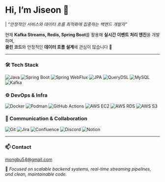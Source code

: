 # Hi, I’m Jiseon 👋
| *“안정적인 서비스와 데이터 흐름 최적화에 집중하는 백엔드 개발자”*

현재 **Kafka Streams, Redis, Spring Boot**를 활용해 **실시간 이벤트 처리 엔진**을 개발하며,  
**클린 코드**와 안정적인 **데이터 흐름 설계**에 관심이 많습니다 🚀

---

### 🛠 Tech Stack
![Java](https://img.shields.io/badge/Java-007396?style=flat&logo=java&logoColor=white)
![Spring Boot](https://img.shields.io/badge/Spring%20Boot-6DB33F?style=flat&logo=springboot&logoColor=white)
![Spring WebFlux](https://img.shields.io/badge/Spring%20WebFlux-6DB33F?style=flat&logo=spring&logoColor=white)
![JPA](https://img.shields.io/badge/JPA-59666C?style=flat&logo=hibernate&logoColor=white)
![QueryDSL](https://img.shields.io/badge/QueryDSL-0769AD?style=flat&logo=databricks&logoColor=white)
![MySQL](https://img.shields.io/badge/MySQL-4479A1?style=flat&logo=mysql&logoColor=white)
![Kafka](https://img.shields.io/badge/Kafka-231F20?style=flat&logo=apachekafka&logoColor=white)

### ⚙️ DevOps & Infra
![Docker](https://img.shields.io/badge/Docker-2496ED?style=flat&logo=docker&logoColor=white)
![Podman](https://img.shields.io/badge/Podman-892CA0?style=flat&logo=podman&logoColor=white)
![GitHub Actions](https://img.shields.io/badge/GitHub%20Actions-2088FF?style=flat&logo=githubactions&logoColor=white)
![AWS EC2](https://img.shields.io/badge/AWS%20EC2-FF9900?style=flat&logo=amazonaws&logoColor=white)
![AWS RDS](https://img.shields.io/badge/AWS%20RDS-527FFF?style=flat&logo=amazonrds&logoColor=white)
![AWS S3](https://img.shields.io/badge/AWS%20S3-569A31?style=flat&logo=amazons3&logoColor=white)

### 💬 Communication & Collaboration
![Git](https://img.shields.io/badge/Git-F05032?style=flat&logo=git&logoColor=white)
![Jira](https://img.shields.io/badge/Jira-0052CC?style=flat&logo=jira&logoColor=white)
![Confluence](https://img.shields.io/badge/Confluence-172B4D?style=flat&logo=confluence&logoColor=white)
![Discord](https://img.shields.io/badge/Discord-5865F2?style=flat&logo=discord&logoColor=white)
![Notion](https://img.shields.io/badge/Notion-000000?style=flat&logo=notion&logoColor=white)

---

### 📫 Contact
[mongbu54@gmail.com](mailto:mongbu54@gmail.com)

📌 *Focused on scalable backend systems, real-time streaming pipelines, and clean, maintainable code.*
